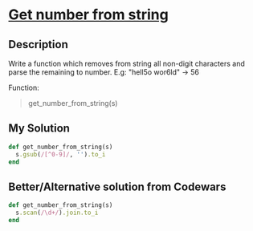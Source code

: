 # [Get number from string](https://www.codewars.com/kata/57a37f3cbb99449513000cd8)

## Description
Write a function which removes from string all non-digit characters and parse the remaining to number. 
E.g: "hell5o wor6ld" -> 56

Function:

> get_number_from_string(s)

## My Solution
```ruby
def get_number_from_string(s)
  s.gsub(/[^0-9]/, '').to_i
end
```

## Better/Alternative solution from Codewars
```ruby
def get_number_from_string(s)
  s.scan(/\d+/).join.to_i
end
```
